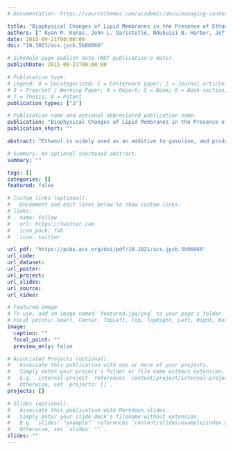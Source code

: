 ```yaml
---
# Documentation: https://sourcethemes.com/academic/docs/managing-content/

title: "Biophysical Changes of Lipid Membranes in the Presence of Ethanol at Varying Concentrations"
authors: [" Ryan M. Konas, John L. Daristotle, Ndubuisi B. Harbor, Jeffery B. Klauda"]
date: 2015-09-21T00:00:00
doi: "10.1021/acs.jpcb.5b06066"

# Schedule page publish date (NOT publication's date).
publishDate: 2015-09-21T00:00:00

# Publication type.
# Legend: 0 = Uncategorized; 1 = Conference paper; 2 = Journal article;
# 3 = Preprint / Working Paper; 4 = Report; 5 = Book; 6 = Book section;
# 7 = Thesis; 8 = Patent
publication_types: ["2"]

# Publication name and optional abbreviated publication name.
publication: "Biophysical Changes of Lipid Membranes in the Presence of Ethanol at Varying Concentrations"
publication_short: ""

abstract: "Ethanol is widely used as an additive to gasoline, and production of ethanol can come from single-celled organisms such as yeast. We systematically studied the influence of ethanol on common lipids found in yeast plasma membranes, specifically phosphatidylserine (PS), phosphatidylethanolamine (PE), and phosphatidylcholine (PC). Molecular dynamics simulations were used to probe changes to the biophysical properties of membranes with varying equilibrated bulk ethanol concentrations less than 25 mol %. Ethanol was found to interact strongly with POPC, and thus its surface area per lipid, chain order, and electron density profiles differ the most from the neat bilayer. At 12 mol % ethanol in the bulk, ethanol penetrated into the hydrophobic core for all membranes studied, but POPC had the highest penetration. To fully characterize the impact of ethanol on yeast plasma membranes, our results suggest that experiments and simulations need to consider representative mixtures of lipids that exist in vivo."

# Summary. An optional shortened abstract.
summary: ""

tags: []
categories: []
featured: false

# Custom links (optional).
#   Uncomment and edit lines below to show custom links.
# links:
# - name: Follow
#   url: https://twitter.com
#   icon_pack: fab
#   icon: twitter

url_pdf: "https://pubs.acs.org/doi/pdf/10.1021/acs.jpcb.5b06066"
url_code:
url_dataset:
url_poster:
url_project:
url_slides:
url_source:
url_video:

# Featured image
# To use, add an image named `featured.jpg/png` to your page's folder. 
# Focal points: Smart, Center, TopLeft, Top, TopRight, Left, Right, BottomLeft, Bottom, BottomRight.
image: 
  caption: ""
  focal_point: ""
  preview_only: false

# Associated Projects (optional).
#   Associate this publication with one or more of your projects.
#   Simply enter your project's folder or file name without extension.
#   E.g. `internal-project` references `content/project/internal-project/index.md`.
#   Otherwise, set `projects: []`.
projects: []

# Slides (optional).
#   Associate this publication with Markdown slides.
#   Simply enter your slide deck's filename without extension.
#   E.g. `slides: "example"` references `content/slides/example/index.md`.
#   Otherwise, set `slides: ""`.
slides: ""
---
```

